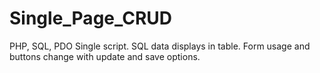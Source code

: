 # Single_Page_CRUD
PHP, SQL, PDO Single script. SQL data displays in table. Form usage and buttons change with update and save options.
